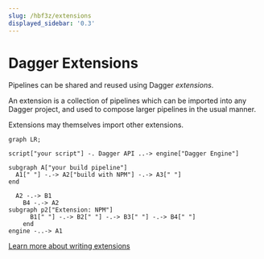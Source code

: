 ```yaml
---
slug: /hbf3z/extensions
displayed_sidebar: '0.3'
---
```


# Dagger Extensions

Pipelines can be shared and reused using Dagger *extensions*.

An extension is a collection of pipelines which can be imported into any Dagger project, and used to compose larger pipelines in the usual manner.

Extensions may themselves import other extensions.

```mermaid
graph LR;

script["your script"] -. Dagger API ..-> engine["Dagger Engine"]

subgraph A["your build pipeline"]
  A1[" "] -.-> A2["build with NPM"] -.-> A3[" "]
end

  A2 -.-> B1
    B4 -.-> A2
subgraph p2["Extension: NPM"]
      B1[" "] -.-> B2[" "] -.-> B3[" "] -.-> B4[" "]
    end
engine -..-> A1
```

[Learn more about writing extensions](../guides/bnzm7-extensions.md)
